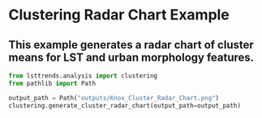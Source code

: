 # Clustering Radar Chart Example

## This example generates a radar chart of cluster means for LST and urban morphology features.

```python
from lsttrends.analysis import clustering
from pathlib import Path

output_path = Path("outputs/Knox_Cluster_Radar_Chart.png")
clustering.generate_cluster_radar_chart(output_path=output_path)
```